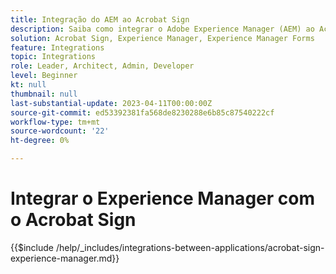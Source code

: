 ```yaml
---
title: Integração do AEM ao Acrobat Sign
description: Saiba como integrar o Adobe Experience Manager (AEM) ao Acrobat Sign.
solution: Acrobat Sign, Experience Manager, Experience Manager Forms
feature: Integrations
topic: Integrations
role: Leader, Architect, Admin, Developer
level: Beginner
kt: null
thumbnail: null
last-substantial-update: 2023-04-11T00:00:00Z
source-git-commit: ed53392381fa568de8230288e6b85c87540222cf
workflow-type: tm+mt
source-wordcount: '22'
ht-degree: 0%

---
```



# Integrar o Experience Manager com o Acrobat Sign

{{$include /help/_includes/integrations-between-applications/acrobat-sign-experience-manager.md}}
